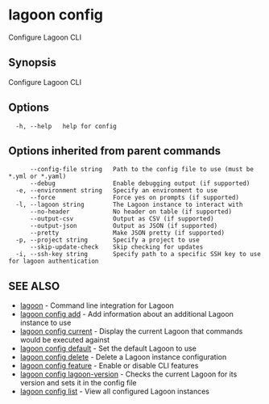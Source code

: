 # lagoon config

Configure Lagoon CLI

## Synopsis

Configure Lagoon CLI

## Options

```text
  -h, --help   help for config
```

## Options inherited from parent commands

```text
      --config-file string   Path to the config file to use (must be *.yml or *.yaml)
      --debug                Enable debugging output (if supported)
  -e, --environment string   Specify an environment to use
      --force                Force yes on prompts (if supported)
  -l, --lagoon string        The Lagoon instance to interact with
      --no-header            No header on table (if supported)
      --output-csv           Output as CSV (if supported)
      --output-json          Output as JSON (if supported)
      --pretty               Make JSON pretty (if supported)
  -p, --project string       Specify a project to use
      --skip-update-check    Skip checking for updates
  -i, --ssh-key string       Specify path to a specific SSH key to use for lagoon authentication
```

## SEE ALSO

* [lagoon](lagoon.md)     - Command line integration for Lagoon
* [lagoon config add](lagoon_config_add.md)     - Add information about an additional Lagoon instance to use
* [lagoon config current](lagoon_config_current.md)     - Display the current Lagoon that commands would be executed against
* [lagoon config default](lagoon_config_default.md)     - Set the default Lagoon to use
* [lagoon config delete](lagoon_config_delete.md)     - Delete a Lagoon instance configuration
* [lagoon config feature](lagoon_config_feature.md)     - Enable or disable CLI features
* [lagoon config lagoon-version](lagoon_config_lagoon-version.md)     - Checks the current Lagoon for its version and sets it in the config file
* [lagoon config list](lagoon_config_list.md)     - View all configured Lagoon instances

